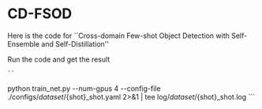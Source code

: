 # CD-FSOD
Here is the code for ``Cross-domain Few-shot Object Detection with Self-Ensemble and Self-Distillation''

Run the code and get the result

    ``
python train_net.py --num-gpus 4 --config-file ./configs/${dataset}/${shot}_shot.yaml 2>&1 | tee log/${dataset}/${shot}_shot.log
    ```
